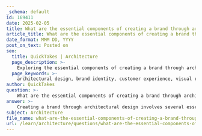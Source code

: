 ```yaml
---
_schema: default
id: 169411
date: 2025-02-05
title: What are the essential components of creating a brand through architectural design?
article_title: What are the essential components of creating a brand through architectural design?
date_format: MMM DD, YYYY
post_on_text: Posted on
seo:
  title: QuickTakes | Architecture
  page_description: >-
    Exploring the essential components of creating a brand through architectural design, including visual representation of brand values, memorable spaces, enhancing customer experience, and community integration.
  page_keywords: >-
    architectural design, brand identity, customer experience, visual representation, memorable spaces, architectural branding, community integration, innovative design, cultural elements, corporate identity
author: QuickTakes
question: >-
    What are the essential components of creating a brand through architectural design?
answer: >-
    Creating a brand through architectural design involves several essential components that work together to establish a strong corporate identity and enhance customer experience. Here are the key elements:\n\n1. **Visual Representation of Brand Values**: Architectural design serves as a physical manifestation of a company's values and ethos. For example, the transformation of Sugamo Shinkin Bank from a traditional bank to one that embodies hospitality and joy illustrates how vibrant and welcoming design elements can effectively communicate a brand's commitment to customer experience.\n\n2. **Memorable Spaces**: Unique architectural features can make a corporate space memorable and recognizable. Designs that incorporate playful and colorful elements, like the "rainbow shower" concept at the Ekoda branch, not only attract attention but also create a distinctive identity that enhances brand recall among customers and the community.\n\n3. **Enhancing Customer Experience**: Thoughtful architectural design can significantly improve customer interactions. By creating inviting environments that encourage customers to linger, businesses can foster a sense of community and connection, aligning with the brand's identity as a welcoming and engaging entity.\n\n4. **Architectural Branding**: The design itself acts as a form of branding. A unique and recognizable structure can become a landmark within the community, differentiating the brand from competitors and reinforcing its presence. This is evident in the design of Sugamo Shinkin Bank, which communicates the bank's identity and values through its architecture.\n\n5. **Community Integration**: Architectural design can promote a sense of community by creating inviting spaces that encourage interaction. This approach not only enhances customer experience but also positions the brand as a community hub, aligning with its goals and values.\n\n6. **Innovative Use of Space**: Incorporating layered spaces and experiences of light and depth can contribute to a dynamic environment. These architectural features enhance the perception of space and create a more engaging atmosphere for customers, further solidifying the brand's identity.\n\n7. **Cultural Considerations**: Integrating cultural elements into architectural design can resonate with local communities and reflect their identity. For instance, blending traditional Japanese design elements with modern architecture can respect local culture while modernizing the brand's image, thereby strengthening its corporate identity.\n\n8. **Setting a Precedent for Innovation**: Innovative architectural design can set benchmarks for other institutions within the industry. By redefining corporate identity through architecture, brands can inspire others to rethink their architectural strategies in relation to branding.\n\nIn summary, the essential components of creating a brand through architectural design include visual representation of brand values, memorable spaces, enhanced customer experiences, architectural branding, community integration, innovative use of space, cultural considerations, and setting precedents for innovation. These elements work together to establish a strong corporate identity and foster meaningful connections with customers and the community.
subject: Architecture
file_name: what-are-the-essential-components-of-creating-a-brand-through-architectural-design.md
url: /learn/architecture/questions/what-are-the-essential-components-of-creating-a-brand-through-architectural-design
---
```


&nbsp;